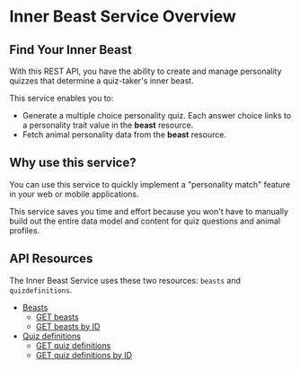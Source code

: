 
# Inner Beast Service Overview

## Find Your Inner Beast

With this REST API, you have the ability to create and manage personality quizzes that determine a quiz-taker's inner beast.

This service enables you to:

* Generate a multiple choice personality quiz. Each answer choice links to a personality trait value in the **beast** resource.
* Fetch animal personality data from the **beast** resource.

## Why use this service?

You can use this service to quickly implement a "personality match" feature in your web or mobile applications.

This service saves you time and effort because you won't have to manually build out the entire data model and content for quiz questions and animal profiles.

## API Resources

The Inner Beast Service uses these two resources: `beasts` and `quizdefinitions`.

* [Beasts](../api/beasts.md)
  * [GET beasts](../api/beasts-get-beasts.md)
  * [GET beasts by ID](../api/beasts-get-beasts-by-id.md)
* [Quiz definitions](../api/quizdefinitions.md)
  * [GET quiz definitions](../api/quizdefinitions-get-quiz-definitions.md)
  * [GET quiz definitions by ID](../api/quizdefinitions-get-quiz-definitions-by-id)
